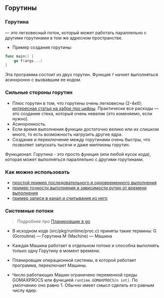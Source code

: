 ## Горутины

### Горутина 
— это легковесный поток, который может работать параллельно с другими горутинами в том же адресном пространстве.

- Пример создания горутины:
```go
func main() {
    go f(args...)
}
```
Эта программа состоит из двух горутин.
Функция `f` начнет выполняться асинхронно с вызвавшим ее кодом.



### Сильные стороны горутин
- Плюс горутин в том, что горутины очень легковесны (2-4кб); [интересная статья на хабре про цифры](https://habr.com/ru/post/135587/). Практически все расходы — это создание стека, который очень невелик (это изменяемо, если нужно).
- Асинхронность.
- Если время выполнения функции достаточно велико или их слишком много, то есть возможность нагрузить другие ядра.
- Создание и переключение между горутинами очень быстры, что позволяет запускать тысячи и даже миллионы горутин.

Функционал: Горутина - это просто функция (или любой кусок кода), которая может выполняться параллельно с другими горутинами.

### Как можно использовать
- [простой пример последовательного и одновременного выполнения](sequentiallyAndSimultaneously.go)
- [пример точности выполнения и зависимости рутин от времени выполнения](reader.go)
- [пример записи в канал и считывания из него ](pingerAndPrinter.go)

### Системные потоки
> Подробнее про [Планировщик в go](https://github.com/babtiss/cheat-sheet/tree/master/golang/scheduler)

- В исходном коде (src/pkg/runtime/proc.c) приняты такие термины:
G (Goroutine) — Горутина
M (Machine) — Машина

- Каждая Машина работает в отдельном потоке и способна выполнять только одну Горутину в момент времени. 

- Планировщик операционной системы, в которой работает программа, переключает Машины. 
- Число работающих Машин ограничено переменной среды GOMAXPROCS или функцией `runtime.GOMAXPROCS(n int)`.
По умолчанию оно равно 1. Обычно имеет смысл сделать его равным числу ядер.
